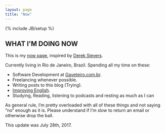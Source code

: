 ```yaml
---
layout: page
title: "Now"
---
```

{% include JB/setup %}

## WHAT I'M DOING NOW

This is my [now page][now], inspired by [Derek Sievers][derek].

Currently living in Rio de Janeiro, Brazil. Spending all my time on these:

* Software Development at [Gaveteiro.com.br][gaveteiro].
* Freelancing whenever possible.
* Writing posts to this blog (Trying).
* [Improving English][duolingo].
* Studying, Reading, listening to podcasts and resting as much as I can

As general rule, I’m pretty overloaded with all of these things and not saying “no” enough as it is. Please understand if I’m slow to return an email or otherwise drop the ball.

This update was July 28th, 2017.

[now]: http://nownownow.com/about
[derek]: https://sivers.org/now
[gaveteiro]: http://gaveteiro.com.br
[duolingo]: https://www.duolingo.com/tinogomes
